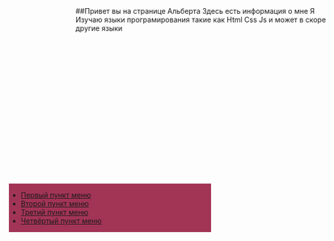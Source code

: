 
<html>
<head>
	<link rel="stylesheet" type="text/css" href="style.css">
	<title></title>
</head>
<body>
<div class="saitbar"
style="
position: absolute;
top: 10vh;
left:10vw;
background: #a23456;
width: 10vh;
height:10vw;
" 
>
<ul class="menu-3">
   <li><a href="#">Первый пункт меню</a></li>
   <li><a href="#">Второй пункт меню</a></li>
   <li><a href="#">Третий пункт меню</a></li>
   <li><a href="#">Четвёртый пункт меню</a></li>
</ul>
</div>
##Привет вы на странице Альберта
Здесь есть информация о мне
Я Изучаю языки програмирования такие как Html Css Js и может в скоре другие языки
</body>
</html>

